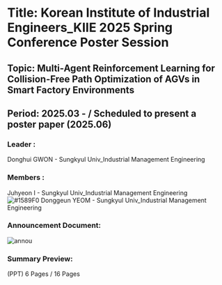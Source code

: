 # Title: Korean Institute of Industrial Engineers_KIIE 2025 Spring Conference Poster Session <br/> 
## Topic: Multi-Agent Reinforcement Learning for Collision-Free Path Optimization of AGVs in Smart Factory Environments <br/>
## Period: 2025.03 -  / Scheduled to present a poster paper (2025.06) <br/>

### Leader : <br/>
Donghui GWON - Sungkyul Univ_Industrial Management Engineering <br/>

### Members : <br/>
Juhyeon I - Sungkyul Univ_Industrial Management Engineering <br/>
![#1589F0](https://placehold.co/15x15/1589F0/1589F0.png) Donggeun YEOM - Sungkyul Univ_Industrial Management Engineering <br/>
### Announcement Document:<br/>
![annou](https://github.com/user-attachments/assets/b688732b-3b9b-47a3-b8b4-2843d4ff5a3f)

### Summary Preview:<br/>
(PPT) 6 Pages / 16 Pages<br/>


